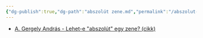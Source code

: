 ```yaml
---
{"dg-publish":true,"dg-path":"abszolút zene.md","permalink":"/abszolut-zene/"}
---
```


- [A. Gergely András - Lehet-e "abszolút" egy zene? (cikk)](https://www.parlando.hu/2022/2022-3/Gergely_Andras.htm)